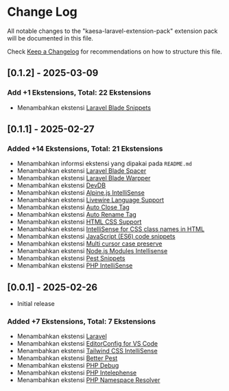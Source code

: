 # Change Log

All notable changes to the "kaesa-laravel-extension-pack" extension pack will be documented in this file.

Check [Keep a Changelog](http://keepachangelog.com/) for recommendations on how to structure this file.

## [0.1.2] - 2025-03-09

### Add +1 Ekstensions, Total: 22 Ekstensions

- Menambahkan ekstensi [Laravel Blade Snippets](https://marketplace.visualstudio.com/items?itemName=onecentlin.laravel-blade)

## [0.1.1] - 2025-02-27

### Added +14 Ekstensions, Total: 21 Ekstensions

- Menambahkan informsi ekstensi yang dipakai pada `README.md`
- Menambahkan ekstensi [Laravel Blade Spacer](https://marketplace.visualstudio.com/items?itemName=austenc.laravel-blade-spacer)
- Menambahkan ekstensi [Laravel Blade Warpper](https://marketplace.visualstudio.com/items?itemName=IHunte.laravel-blade-wrapper)
- Menambahkan ekstensi [DevDB](https://marketplace.visualstudio.com/items?itemName=damms005.devdb)
- Menambahkan ekstensi [Alpine.js IntelliSense](https://marketplace.visualstudio.com/items?itemName=pcbowers.alpine-intellisense)
- Menambahkan ekstensi [Livewire Language Support](https://marketplace.visualstudio.com/items?itemName=cierra.livewire-vscode)
- Menambahkan ekstensi [Auto Close Tag](https://marketplace.visualstudio.com/items?itemName=formulahendry.auto-close-tag)
- Menambahkan ekstensi [Auto Rename Tag](https://marketplace.visualstudio.com/items?itemName=formulahendry.auto-rename-tag)
- Menambahkan ekstensi [HTML CSS Support](https://marketplace.visualstudio.com/items?itemName=ecmel.vscode-html-css)
- Menambahkan ekstensi [IntelliSense for CSS class names in HTML](https://marketplace.visualstudio.com/items?itemName=Zignd.html-css-class-completion)
- Menambahkan ekstensi [JavaScript (ES6) code snippets](https://marketplace.visualstudio.com/items?itemName=xabikos.JavaScriptSnippets)
- Menambahkan ekstensi [Multi cursor case preserve](https://marketplace.visualstudio.com/items?itemName=Cardinal90.multi-cursor-case-preserve)
- Menambahkan ekstensi [Node.js Modules Intellisense](https://marketplace.visualstudio.com/items?itemName=leizongmin.node-module-intellisense)
- Menambahkan ekstensi [Pest Snippets](https://marketplace.visualstudio.com/items?itemName=dansysanalyst.pest-snippets)
- Menambahkan ekstensi [PHP IntelliSense](https://marketplace.visualstudio.com/items?itemName=zobo.php-intellisense)

## [0.0.1] - 2025-02-26

- Initial release

### Added +7 Ekstensions, Total: 7 Ekstensions

- Menambahkan ekstensi [Laravel](https://marketplace.visualstudio.com/items?itemName=laravel.vscode-laravel)
- Menambahkan ekstensi [EditorConfig for VS Code](https://marketplace.visualstudio.com/items?itemName=EditorConfig.EditorConfig)
- Menambahkan ekstensi [Tailwind CSS IntelliSense](https://marketplace.visualstudio.com/items?itemName=bradlc.vscode-tailwindcss)
- Menambahkan ekstensi [Better Pest](https://marketplace.visualstudio.com/items?itemName=m1guelpf.better-pest)
- Menambahkan ekstensi [PHP Debug](https://marketplace.visualstudio.com/items?itemName=xdebug.php-debug)
- Menambahkan ekstensi [PHP Intelephense](https://marketplace.visualstudio.com/items?itemName=bmewburn.vscode-intelephense-client)
- Menambahkan ekstensi [PHP Namespace Resolver](https://marketplace.visualstudio.com/items?itemName=MehediDracula.php-namespace-resolver)
